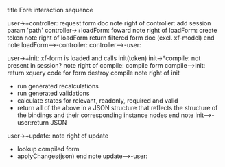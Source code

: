 title Fore interaction sequence

user->+controller: request form doc 
note right of controller: add session param 'path'
controller->+loadForm: foward
note right of loadForm: create token
note right of loadForm
    return filtered form doc
    (excl. xf-model)
end note
loadForm-->-controller:
controller-->-user:


user->+init: xf-form is loaded and calls init(token)
init->*compile: not present in session?
note right of compile: compile form
compile-->init: return xquery code for form
destroy compile
note right of init
- run generated recalculations
- run generated validations
- calculate states for relevant, readonly, required and valid
- return all of the above in a JSON structure that reflects
the structure of the bindings and their corresponding instance nodes
end note
init-->-user:return JSON

user->+update:
note right of update
- lookup compiled form
- applyChanges(json)
end note
update-->-user: